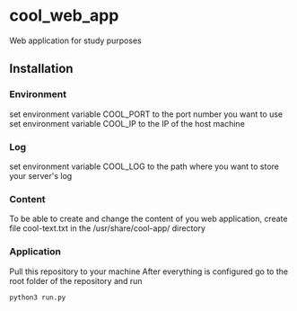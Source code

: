 # cool_web_app
Web application for study purposes

## Installation

### Environment
set environment variable COOL_PORT to the port number you want to use
set environment variable COOL_IP to the IP of the host machine

### Log
set environment variable COOL_LOG to the path where you want to store your server's log

### Content
To be able to create and change the content of you web application, create file cool-text.txt in the /usr/share/cool-app/ directory

### Application
Pull this repository to your machine
After everything is configured go to the root folder of the repository and run
```commandline
python3 run.py
```